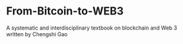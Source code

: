 # From-Bitcoin-to-WEB3
A systematic and interdisciplinary textbook on blockchain and Web 3
written by Chengshi Gao
